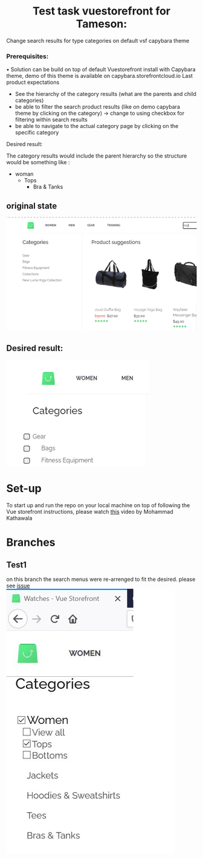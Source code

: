  <h1 align="center"> Test task vuestorefront for Tameson: </h1>

Change search results for type categories on default vsf capybara theme

### Prerequisites:

• Solution can be build on top of default Vuestorefront install with Capybara theme, demo of this theme is available on capybara.storefrontcloud.io
Last product expectations

- See the hierarchy of the category results (what are the parents and child categories)
- be able to filter the search product results (like on demo capybara theme by clicking on the category) -> change to using checkbox for filtering within search results
- be able to navigate to the actual category page by clicking on the specific category

Desired result:

The category results would include the parent hierarchy so the structure would be something like :

- woman
  - Tops
    - Bra & Tanks

## original state

![original](https://raw.githubusercontent.com/gelilaa/tameson-task/master/img/original.png)

## Desired result:

![desired](https://raw.githubusercontent.com/gelilaa/tameson-task/master/img/now.png)

# Set-up

To start up and run the repo on your local machine on top of following the Vue storefront instructions, please watch [this](https://www.youtube.com/watch?v=i8zp48h90Oc&list=PL6JSOz3-TrFQ4s8prGw_SSxkdKNampFMu&index=2) video by Mohammad Kathawala

# Branches

## Test1

on this branch the search menus were re-arrenged to fit the
desired. please see [issue](https://github.com/gelilaa/tameson-task/issues/2)
![test1](img/test.jpg)
